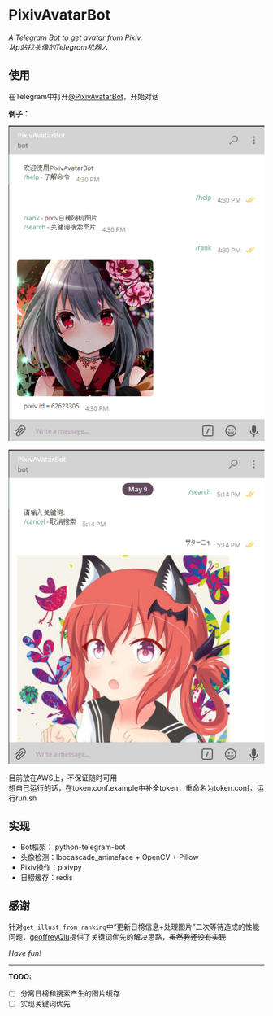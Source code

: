 # PixivAvatarBot

*A Telegram Bot to get avatar from Pixiv.*    
*从p站找头像的Telegram机器人*

## 使用

在Telegram中打开[@PixivAvatarBot](https://telegram.me/PixivAvatarBot)，开始对话

**例子：**

![rank例子](img/example_rank.png)

![search例子](img/example_search.png)

目前放在AWS上，不保证随时可用  
想自己运行的话，在token.conf.example中补全token，重命名为token.conf，运行run.sh

## 实现

- Bot框架： python-telegram-bot
- 头像检测：lbpcascade_animeface + OpenCV + Pillow
- Pixiv操作：pixivpy
- 日榜缓存：redis

## 感谢
针对`get_illust_from_ranking`中“更新日榜信息+处理图片”二次等待造成的性能问题，[geoffreyQiu](https://github.com/geoffreyQiu)提供了关键词优先的解决思路，~~虽然我还没有实现~~

*Have fun!*

---
**TODO:**

- [ ] 分离日榜和搜索产生的图片缓存
- [ ] 实现关键词优先

